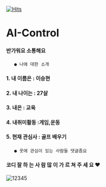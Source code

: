 [![Hits](https://hits.seeyoufarm.com/api/count/incr/badge.svg?url=https%3A%2F%2Fgithub.com%2Faz7900%2Fai-control&count_bg=%236B8E51&title_bg=%2345CCEB&icon=awesomelists.svg&icon_color=%23DB2D2D&title=Profile&edge_flat=true)](https://hits.seeyoufarm.com)

# AI-Control

#### 반가워요 소통해요

       ● 나에 대한 소개
     
#### 1. 내 이름은 : 이승현 
#### 2. 내 나이는 : 27살
#### 3. 내은 : 교육
#### 4. 내취미활동 :게임,운동
#### 5. 현재 관심사 : 골프 배우기

       ● 옷에 관심이 있는 사람들 댓글좀요
       
#### 코디 잘 하 는 사 람 많 이 가 르 쳐 주 세 요 ♥
![12345](https://user-images.githubusercontent.com/112447262/191141395-e503bc5e-236d-4449-813d-5425d43b6a8d.jpg)
